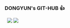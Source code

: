 ### DONGYUN's GIT-HUB 👍
   
<img src="https://img.shields.io/badge/블로그-20C997?style=flat-square&logo=Velog&logoColor=white"/> <a href="dyforcareer@naver.com"><img src="https://img.shields.io/badge/dyforcareer@naver.com-81ecec?style=flat-square&logo=Gmail&logoColor=black"/></a>



